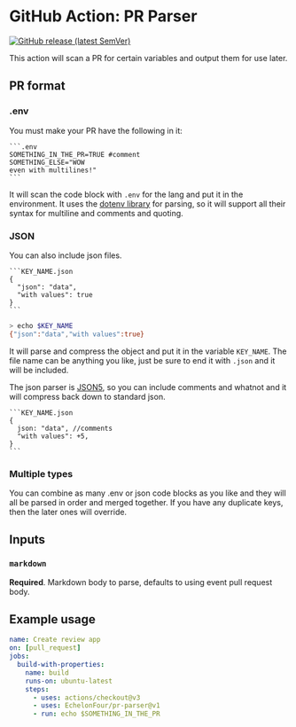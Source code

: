 # GitHub Action: PR Parser

[![GitHub release (latest SemVer)](https://img.shields.io/github/v/release/EchelonFour/pr-parser?logo=github&sort=semver)](https://github.com/EchelonFour/pr-parser/releases)

This action will scan a PR for certain variables and output them for use later.

## PR format

### .env

You must make your PR have the following in it:

````
```.env
SOMETHING_IN_THE_PR=TRUE #comment
SOMETHING_ELSE="WOW
even with multilines!"
```
````

It will scan the code block with `.env` for the lang and put it in the environment. It uses the [dotenv library](https://github.com/motdotla/dotenv#usage) for parsing, so it will support all their syntax for multiline and comments and quoting.

### JSON

You can also include json files.

````
```KEY_NAME.json
{
  "json": "data",
  "with values": true
}
```
````

```bash
> echo $KEY_NAME
{"json":"data","with values":true}
```

It will parse and compress the object and put it in the variable `KEY_NAME`. The file name can be anything you like, just be sure to end it with `.json` and it will be included.

The json parser is [JSON5](https://json5.org), so you can include comments and whatnot and it will compress back down to standard json.

````
```KEY_NAME.json
{
  json: "data", //comments
  "with values": +5,
}
```
````

### Multiple types

You can combine as many .env or json code blocks as you like and they will all be parsed in order and merged together. If you have any duplicate keys, then the later ones will override.

## Inputs

### `markdown`

**Required**. Markdown body to parse, defaults to using event pull request body.

## Example usage

```yml
name: Create review app
on: [pull_request]
jobs:
  build-with-properties:
    name: build
    runs-on: ubuntu-latest
    steps:
      - uses: actions/checkout@v3
      - uses: EchelonFour/pr-parser@v1
      - run: echo $SOMETHING_IN_THE_PR
```
